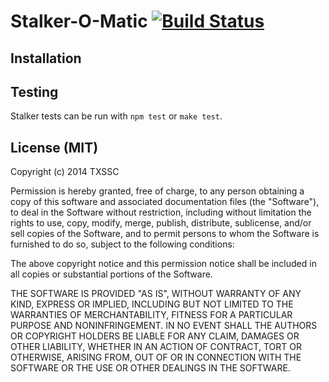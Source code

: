 # Stalker-O-Matic [![Build Status](https://secure.travis-ci.org/TxSSC/Stalker.png?branch=master)](http://travis-ci.org/TxSSC/Stalker)

## Installation

## Testing

Stalker tests can be run with `npm test` or `make test`.

## License (MIT)

Copyright (c) 2014 TXSSC

Permission is hereby granted, free of charge, to any person obtaining a copy of this software and associated documentation files (the "Software"), to deal in the Software without restriction, including without limitation the rights to use, copy, modify, merge, publish, distribute, sublicense, and/or sell copies of the Software, and to permit persons to whom the Software is furnished to do so, subject to the following conditions:

The above copyright notice and this permission notice shall be included in all copies or substantial portions of the Software.

THE SOFTWARE IS PROVIDED "AS IS", WITHOUT WARRANTY OF ANY KIND, EXPRESS OR IMPLIED, INCLUDING BUT NOT LIMITED TO THE WARRANTIES OF MERCHANTABILITY, FITNESS FOR A PARTICULAR PURPOSE AND NONINFRINGEMENT. IN NO EVENT SHALL THE AUTHORS OR COPYRIGHT HOLDERS BE LIABLE FOR ANY CLAIM, DAMAGES OR OTHER LIABILITY, WHETHER IN AN ACTION OF CONTRACT, TORT OR OTHERWISE, ARISING FROM, OUT OF OR IN CONNECTION WITH THE SOFTWARE OR THE USE OR OTHER DEALINGS IN THE SOFTWARE.
